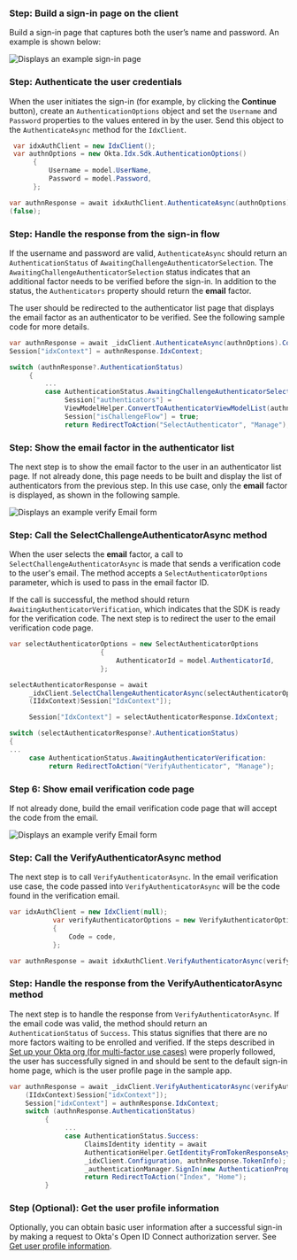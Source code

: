 ### Step: Build a sign-in page on the client

Build a sign-in page that captures both the user’s name and
password. An example is shown below:

<div class="common-image-format">

![Displays an example sign-in page](/img/oie-embedded-sdk/oie-embedded-sdk-use-case-simple-sign-on-screenshot-sign-in.png)

</div>

### Step: Authenticate the user credentials

When the user initiates the sign-in (for example, by clicking the **Continue** button), create an `AuthenticationOptions` object and set the `Username` and `Password` properties to the values entered in by the user. Send this object to the `AuthenticateAsync` method for the `IdxClient`.

```csharp
 var idxAuthClient = new IdxClient();
 var authnOptions = new Okta.Idx.Sdk.AuthenticationOptions()
      {
          Username = model.UserName,
          Password = model.Password,
      };

var authnResponse = await idxAuthClient.AuthenticateAsync(authnOptions).ConfigureAwait
(false);
```

### Step: Handle the response from the sign-in flow

If the username and password are valid, `AuthenticateAsync` should return an `AuthenticationStatus` of `AwaitingChallengeAuthenticatorSelection`. The `AwaitingChallengeAuthenticatorSelection` status indicates that an additional factor needs to be verified before the sign-in. In addition to the status, the `Authenticators` property should return the **email** factor.

The user should be redirected to the authenticator list page that displays the email factor as an authenticator to be verified. See the following sample code for more details.

```csharp
var authnResponse = await _idxClient.AuthenticateAsync(authnOptions).ConfigureAwait(false);
Session["idxContext"] = authnResponse.IdxContext;

switch (authnResponse?.AuthenticationStatus)
     {
         ...
         case AuthenticationStatus.AwaitingChallengeAuthenticatorSelection:
              Session["authenticators"] =
              ViewModelHelper.ConvertToAuthenticatorViewModelList(authnResponse.Authenticators);
              Session["isChallengeFlow"] = true;
              return RedirectToAction("SelectAuthenticator", "Manage");
```

### Step: Show the email factor in the authenticator list

The next step is to show the email factor to the user in an authenticator list page. If not already done, this page needs to be built and display the list of authenticators from the previous step. In this use case, only the **email** factor is displayed, as shown in the following sample.

<div class="common-image-format">

![Displays an example verify Email form](/img/oie-embedded-sdk/oie-embedded-sdk-use-case-sign-in-pwd-email-screen-verify.png)

</div>

### Step: Call the SelectChallengeAuthenticatorAsync method

When the user selects the **email** factor, a call to `SelectChallengeAuthenticatorAsync` is made that sends a verification code to the user's email. The method accepts a `SelectAuthenticatorOptions` parameter, which is used to pass in the email factor ID.

If the call is successful, the method should return `AwaitingAuthenticatorVerification`, which indicates that the SDK is ready for the verification code. The next step is to redirect the user to the email verification code page.

```csharp
var selectAuthenticatorOptions = new SelectAuthenticatorOptions
                       {
                           AuthenticatorId = model.AuthenticatorId,
                       };

selectAuthenticatorResponse = await
     _idxClient.SelectChallengeAuthenticatorAsync(selectAuthenticatorOptions,
     (IIdxContext)Session["IdxContext"]);

     Session["IdxContext"] = selectAuthenticatorResponse.IdxContext;

switch (selectAuthenticatorResponse?.AuthenticationStatus)
{
...
     case AuthenticationStatus.AwaitingAuthenticatorVerification:
          return RedirectToAction("VerifyAuthenticator", "Manage");
```

### Step 6: Show email verification code page

If not already done, build the email verification code page that will accept the code from the email.

<div class="common-image-format">

![Displays an example verify Email form](/img/oie-embedded-sdk/oie-embedded-sdk-use-case-simple-self-serv-screen-verify-email-code.png)

</div>

### Step: Call the VerifyAuthenticatorAsync method

The next step is to call `VerifyAuthenticatorAsync`. In the email verification use case, the code passed into `VerifyAuthenticatorAsync` will be the code found in the verification email.

```csharp
var idxAuthClient = new IdxClient(null);
           var verifyAuthenticatorOptions = new VerifyAuthenticatorOptions
           {
               Code = code,
           };

var authnResponse = await idxAuthClient.VerifyAuthenticatorAsync(verifyAuthenticatorOptions, (IIdxContext)Session["idxContext"]);
```

### Step: Handle the response from the VerifyAuthenticatorAsync method

The next step is to handle the response from `VerifyAuthenticatorAsync`. If the email code was valid, the method should return an `AuthenticationStatus` of `Success`. This status signifies that there are no more factors waiting to be enrolled and verified. If the steps described in [Set up your Okta org (for multi-factor use cases)](/docs/guides/oie-embedded-common-org-setup/aspnet/main/#set-up-your-okta-org-for-multifactor-use-cases) were properly followed, the user has successfully signed in and should be sent to the default sign-in home page, which is the user profile page in the sample app.

```csharp
var authnResponse = await _idxClient.VerifyAuthenticatorAsync(verifyAuthenticatorOptions,
    (IIdxContext)Session["idxContext"]);
    Session["idxContext"] = authnResponse.IdxContext;
    switch (authnResponse.AuthenticationStatus)
         {
              ...
              case AuthenticationStatus.Success:
                   ClaimsIdentity identity = await
                   AuthenticationHelper.GetIdentityFromTokenResponseAsync(
                   _idxClient.Configuration, authnResponse.TokenInfo);
                   _authenticationManager.SignIn(new AuthenticationProperties(), identity);
                   return RedirectToAction("Index", "Home");
         }
```

### Step (Optional): Get the user profile information

Optionally, you can obtain basic user information after a successful sign-in by making a request to Okta's Open ID Connect authorization server. See [Get user profile information](/docs/guides/oie-embedded-sdk-use-cases/aspnet/oie-embedded-sdk-use-case-basic-sign-in/#get-the-user-profile-information).
